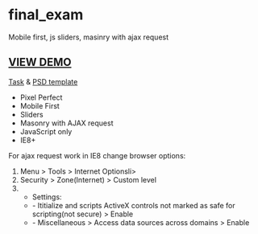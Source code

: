 # final_exam
Mobile first, js sliders, masinry with ajax request
<h2><a href="https://logolevel.github.io/projects/urlaubsgluck/index.html">VIEW DEMO</a></h2>
<p><a href="https://github.com/goit-fe/markup_fe2o/tree/master/js_final_exam">Task</a> & <a href="https://github.com/goit-fe/markup_fe2o/tree/master/js_final_exam/design">PSD template</a></p>
<ul>
	<li>Pixel Perfect</li>
	<li>Mobile First</li>
	<li>Sliders</li>
	<li>Masonry with AJAX request</li>
	<li>JavaScript only</li>
	<li>IE8+</li>
</ul>
<p>For ajax request work in IE8 change browser options:</p>
<div>
<ol>
	<li>Menu > Tools > Internet Optionsli>
	<li>Security > Zone(Internet) > Custom level</li>
	<li>
			<ul>
				<li>Settings:</li>
				<li>- Ititialize and scripts ActiveX controls not marked as safe for scripting(not secure) > Enable</li>
				<li>- Miscellaneous > Access data sources across domains > Enable</li>
			</ul>
	</li>
</ol>
</div>